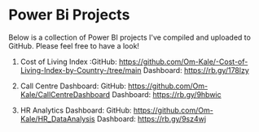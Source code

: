 # Power Bi Projects
Below is a collection of Power BI projects I've compiled and uploaded to GitHub. Please feel free to have a look!

1) Cost of Living Index :GitHub: https://github.com/Om-Kale/-Cost-of-Living-Index-by-Country-/tree/main
                         Dashboard: https://rb.gy/178lzy

2) Call Centre Dashboard: GitHub: https://github.com/Om-Kale/CallCentreDashboard
                          Dashboard: https://rb.gy/9hbwic

3) HR Analytics Dashboard:  GitHub: https://github.com/Om-Kale/HR_DataAnalysis
                            Dashboard: https://rb.gy/9sz4wj












